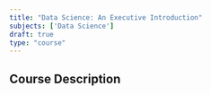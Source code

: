 ```yaml
---
title: "Data Science: An Executive Introduction"
subjects: ['Data Science']
draft: true
type: "course"
---
```


## Course Description